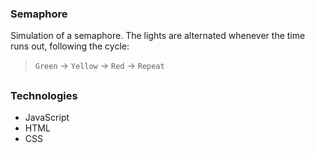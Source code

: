 ### Semaphore

Simulation of a semaphore. The lights are alternated whenever the time runs out, following the cycle:
> `Green` -> `Yellow` -> `Red` -> `Repeat`

##

### Technologies
- JavaScript
- HTML
- CSS

##